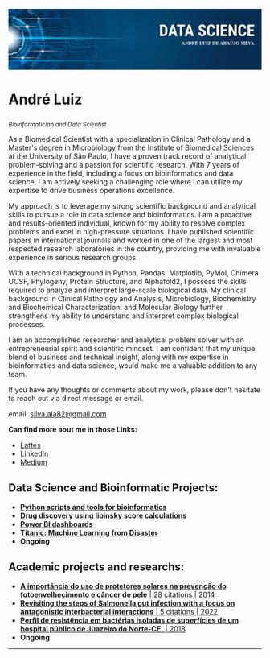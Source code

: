 <p align="center">
  <img src="portfolio_banner2.png" >
</p>

# André Luiz
<sub>*Bioinformatician and Data Scientist*</sub>

As a Biomedical Scientist with a specialization in Clinical Pathology and a Master's degree in Microbiology from the Institute of Biomedical Sciences at the University of São Paulo, I have a proven track record of analytical problem-solving and a passion for scientific research. With 7 years of experience in the field, including a focus on bioinformatics and data science, I am actively seeking a challenging role where I can utilize my expertise to drive business operations excellence.

My approach is to leverage my strong scientific background and analytical skills to pursue a role in data science and bioinformatics. I am a proactive and results-oriented individual, known for my ability to resolve complex problems and excel in high-pressure situations. I have published scientific papers in international journals and worked in one of the largest and most respected research laboratories in the country, providing me with invaluable experience in serious research groups.

With a technical background in Python, Pandas, Matplotlib, PyMol, Chimera UCSF, Phylogeny, Protein Structure, and Alphafold2, I possess the skills required to analyze and interpret large-scale biological data. My clinical background in Clinical Pathology and Analysis, Microbiology, Biochemistry and Biochemical Characterization, and Molecular Biology further strengthens my ability to understand and interpret complex biological processes.

I am an accomplished researcher and analytical problem solver with an entrepreneurial spirit and scientific mindset. I am confident that my unique blend of business and technical insight, along with my expertise in bioinformatics and data science, would make me a valuable addition to any team.

If you have any thoughts or comments about my work, please don't hesitate to reach out via direct message or email. 

email: silva.ala82@gmail.com

**Can find more aout me in those Links:**
* [Lattes](http://lattes.cnpq.br/9443464044488806)
* [LinkedIn](https://www.linkedin.com/in/andreluiz3)
* [Medium](https://medium.com/@silva.ala82)

## Data Science and Bioinformatic Projects:

* [**Python scripts and tools for bioinformatics**](https://github.com/andreluiz901/bioinfo-python)
* [**Drug discovery using lipinsky score calculations**](https://github.com/andreluiz901/bioinfo_datascience_and_analysis/blob/main/datacollect_and_process_for_lipinski_score.ipynb)
* [**Power BI dashboards**](https://github.com/andreluiz901/power_bi/blob/main/README.md)
* [**Titanic: Machine Learning from Disaster**](https://github.com/andreluiz901/bioinfo_datascience_and_analysis/blob/main/titanic_ML_part1.ipynb)
* **Ongoing**

## Academic projects and researchs:

* [**A importância do uso de protetores solares na prevenção do fotoenvelhecimento e câncer de pele** | 28 citations | 2014](https://interfaces.unileao.edu.br/index.php/revista-interfaces/article/view/257)
* [**Revisiting the steps of Salmonella gut infection with a focus on antagonistic interbacterial interactions** | 5 citations | 2022](https://interfaces.unileao.edu.br/index.php/revista-interfaces/article/view/257)
* [**Perfil de resistência em bactérias isoladas de superfícies de um hospital público de Juazeiro do Norte-CE.** | 2018](https://periodicos.ufsm.br/revistasaude/article/view/27335)
* **Ongoing**

---
